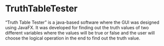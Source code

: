 # TruthTableTester
“Truth Table Tester” is a java-based software where the GUI was designed using JavaFX. It  was developed for finding out the truth values of two different variables where the values will  be true or false and the user will choose the logical operation in the end to find out the truth  value.
